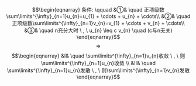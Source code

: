 $$\begin{eqnarray}
条件: \qquad &①& \quad 正项级数\sum\limits^{\infty}_{n=1}u_{n}=u_{1} + \cdots + u_{n} + \cdots\\
&②& \quad 正项级数\sum\limits^{\infty}_{n=1}v_{n}=v_{1} + \cdots + v_{n} + \cdots\\
&③& \quad n充分大时 \ , \ u_{n} \leq c v_{n} \quad (c与n无关)
\end{eqnarray}$$
$$\Rightarrow$$
$$\begin{eqnarray}
&Ⅰ& \quad \sum\limits^{\infty}_{n=1}v_{n}收敛 \ , \ 则\sum\limits^{\infty}_{n=1}u_{n}收敛 \\
&Ⅱ& \quad \sum\limits^{\infty}_{n=1}u_{n}发散 \ , \ 则\sum\limits^{\infty}_{n=1}v_{n}发散
\end{eqnarray}$$